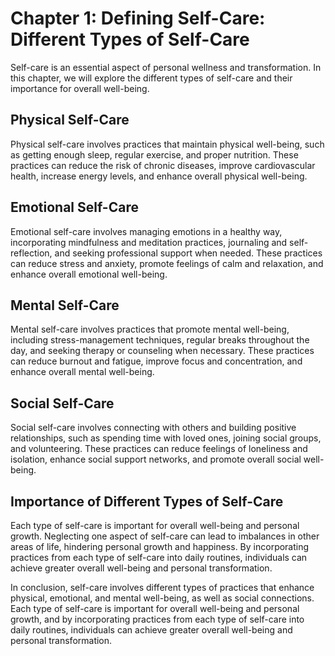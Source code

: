 Chapter 1: Defining Self-Care: Different Types of Self-Care
===========================================================

Self-care is an essential aspect of personal wellness and transformation. In this chapter, we will explore the different types of self-care and their importance for overall well-being.

Physical Self-Care
------------------

Physical self-care involves practices that maintain physical well-being, such as getting enough sleep, regular exercise, and proper nutrition. These practices can reduce the risk of chronic diseases, improve cardiovascular health, increase energy levels, and enhance overall physical well-being.

Emotional Self-Care
-------------------

Emotional self-care involves managing emotions in a healthy way, incorporating mindfulness and meditation practices, journaling and self-reflection, and seeking professional support when needed. These practices can reduce stress and anxiety, promote feelings of calm and relaxation, and enhance overall emotional well-being.

Mental Self-Care
----------------

Mental self-care involves practices that promote mental well-being, including stress-management techniques, regular breaks throughout the day, and seeking therapy or counseling when necessary. These practices can reduce burnout and fatigue, improve focus and concentration, and enhance overall mental well-being.

Social Self-Care
----------------

Social self-care involves connecting with others and building positive relationships, such as spending time with loved ones, joining social groups, and volunteering. These practices can reduce feelings of loneliness and isolation, enhance social support networks, and promote overall social well-being.

Importance of Different Types of Self-Care
------------------------------------------

Each type of self-care is important for overall well-being and personal growth. Neglecting one aspect of self-care can lead to imbalances in other areas of life, hindering personal growth and happiness. By incorporating practices from each type of self-care into daily routines, individuals can achieve greater overall well-being and personal transformation.

In conclusion, self-care involves different types of practices that enhance physical, emotional, and mental well-being, as well as social connections. Each type of self-care is important for overall well-being and personal growth, and by incorporating practices from each type of self-care into daily routines, individuals can achieve greater overall well-being and personal transformation.
